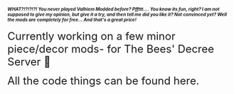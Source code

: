 <font size="-2"><b><i>
WHAT?!?!?!?!
You never played Valhiem Modded before? 
Pffttt.... You know its fun, right?
I am not supposed to give my opinion, but give it a try, and then tell me did you like it?
 Not convinced yet? Well the mods are completely for free... And that's a great price!
 </b></i></font>
<br>
<br>
<font size="+2">
Currently working on a few minor piece/decor mods- for The Bees' Decree Server :bee:
<p>
All the code things can be found here.
</font>
